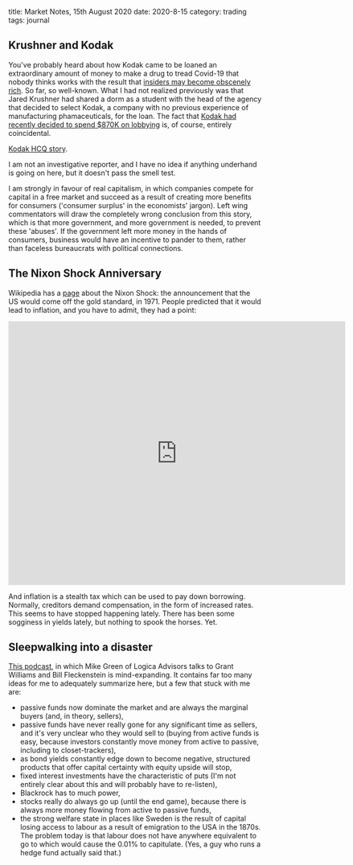 title: Market Notes, 15th August 2020
date: 2020-8-15
category: trading
tags: journal

## Krushner and Kodak

You've probably heard about how 
Kodak came to be loaned an extraordinary amount of money to make a drug to tread Covid-19 that nobody thinks works with the result that [insiders may become obscenely rich](https://markets.businessinsider.com/news/stocks/kodak-ceo-135-million-1200-percent-stock-surge-2-days-2020-7-1029450324). So far, so well-known. 
What I had not realized previously was that Jared Krushner had shared a dorm as a student with the head of the agency that decided to select Kodak, a company with no previous experience of manufacturing phamaceuticals, for the loan. The fact that [Kodak had recently decided to spend $870K on lobbying](https://www.thedailybeast.com/kodak-spent-big-money-lobbying-trump-before-scoring-dollar765-million-covid-deal) is, of course, entirely coincidental.


[Kodak HCQ story](https://www.ft.com/content/de9c3b4e-6c6d-40b1-868a-8f5366f59074?emailId=5f367b0f01805d0004f985ae&segmentId=c393f5a6-b640-bff3-cc14-234d058790ed).

I am not an investigative reporter, and I have no idea if anything underhand is going on here, but it doesn't pass the smell test.

I am strongly in favour of real capitalism, in which companies compete for capital in a free market and succeed as a result of creating more benefits for consumers ('consumer surplus' in the economists' jargon). Left wing commentators will draw the completely wrong conclusion from this story, which is that more government, and more government is needed, to prevent these 'abuses'. If the government left more money in the hands of consumers, business would have an incentive to pander to them, rather than faceless bureaucrats with political connections.


## The Nixon Shock Anniversary

Wikipedia has a [page](https://en.wikipedia.org/wiki/Nixon_shock) about the Nixon Shock: the announcement that the US would come off the gold standard, in 1971. People predicted that it would lead to inflation,
and you have to admit, they had a point:

<iframe src="https://fred.stlouisfed.org/graph/graph-landing.php?g=uewX&width=670&height=475" scrolling="no" frameborder="0"style="overflow:hidden; width:670px; height:525px;" allowTransparency="true" loading="lazy"></iframe>

And inflation is a stealth tax which can be used to pay down borrowing.
Normally, creditors demand compensation, in the form of increased rates.
This seems to have stopped happening lately.
There has been some sogginess in yields lately,
but nothing to spook the horses. Yet.

## Sleepwalking into a disaster

[This podcast](https://ttmygh.podbean.com), in which Mike Green of Logica Advisors talks to Grant Williams and Bill Fleckenstein is mind-expanding. It contains far too many ideas for me to adequately summarize here, but a few that stuck with me are:

* passive funds now dominate the market and are always the marginal buyers (and, in theory, sellers),
* passive funds have never really gone for any significant time as sellers, and it's very unclear who they would sell to (buying from active funds is easy, because investors constantly move money from active to passive, including to closet-trackers),
* as bond yields constantly edge down to become negative, structured products that offer capital certainty with equity upside will stop,
* fixed interest investments have the characteristic of puts (I'm not entirely clear about this and will probably have to re-listen),
* Blackrock has to much power,
* stocks really do always go up (until the end game), because there is always more money flowing from active to passive funds,
* the strong welfare state in places like Sweden is the result of capital losing access to labour as a result of emigration to the USA in the 1870s. The problem today is that labour does not have anywhere equivalent to go to which would cause the 0.01% to capitulate. (Yes, a guy who runs a hedge fund actually said that.)
